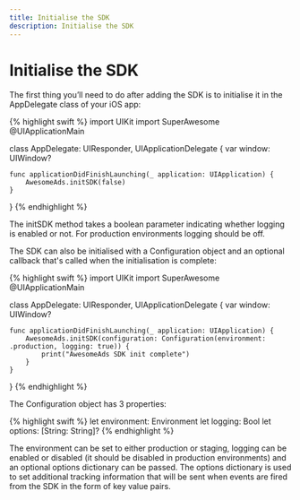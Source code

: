 ```yaml
---
title: Initialise the SDK
description: Initialise the SDK
---
```


# Initialise the SDK

The first thing you’ll need to do after adding the SDK is to initialise it in the AppDelegate class of your iOS app:

{% highlight swift %}
import UIKit
import SuperAwesome
@UIApplicationMain

class AppDelegate: UIResponder, UIApplicationDelegate {
    var window: UIWindow?

    func applicationDidFinishLaunching(_ application: UIApplication) {
        AwesomeAds.initSDK(false)
    }
}
{% endhighlight %}

The initSDK method takes a boolean parameter indicating whether logging is enabled or not. For production environments logging should be off.

The SDK can also be initialised with a Configuration object and an optional callback that's called when the initialisation is complete:

{% highlight swift %}
import UIKit
import SuperAwesome
@UIApplicationMain

class AppDelegate: UIResponder, UIApplicationDelegate {
    var window: UIWindow?

    func applicationDidFinishLaunching(_ application: UIApplication) {
        AwesomeAds.initSDK(configuration: Configuration(environment: .production, logging: true)) {
            print("AwesomeAds SDK init complete")
        }
    }
}
{% endhighlight %}

The Configuration object has 3 properties:

{% highlight swift %}
  let environment: Environment
  let logging: Bool
  let options: [String: String]?
{% endhighlight %}

The environment can be set to either production or staging, logging can be enabled or disabled (it should be disabled in production environments) and an optional options dictionary can be passed.
The options dictionary is used to set additional tracking information that will be sent when events are fired from the SDK in the form of key value pairs.

